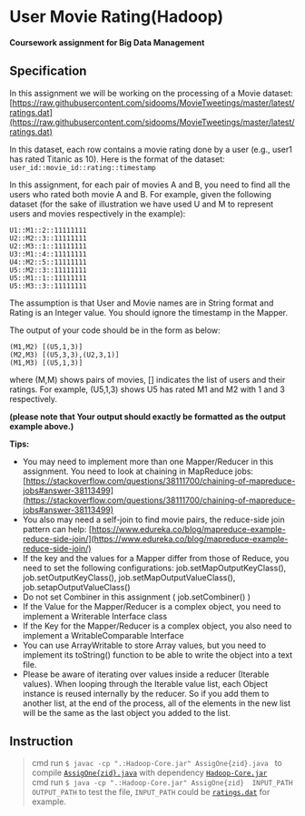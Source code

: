 # User Movie Rating(Hadoop)
#### Coursework assignment for Big Data Management
## Specification
In this assignment we will be working on the processing of a Movie dataset:  
[https://raw.githubusercontent.com/sidooms/MovieTweetings/master/latest/ratings.dat](https://raw.githubusercontent.com/sidooms/MovieTweetings/master/latest/ratings.dat)

In this dataset, each row contains a movie rating done by a user (e.g., user1 has rated Titanic as 10). Here is the format of the dataset: `user_id::movie_id::rating::timestamp`

In this assignment, for each pair of movies A and B, you need to find all the users who rated both movie A and B. For example, given the following dataset (for the sake of illustration we have used U and M to represent users and movies respectively in the example):
```
U1::M1::2::11111111
U2::M2::3::11111111
U2::M3::1::11111111
U3::M1::4::11111111
U4::M2::5::11111111
U5::M2::3::11111111
U5::M1::1::11111111
U5::M3::3::11111111
```
The assumption is that User and Movie names are in String format and Rating is an Integer value. You should ignore the timestamp in the Mapper.

The output of your code should be in the form as below:
```
(M1,M2) [(U5,1,3)]
(M2,M3) [(U5,3,3),(U2,3,1)]
(M1,M3) [(U5,1,3)]
```
where (M,M) shows pairs of movies, [] indicates the list of users and their ratings. For example, (U5,1,3) shows U5 has rated M1 and M2 with 1 and 3 respectively.

**(please note that Your output should exactly be formatted as the output example above.)**


**Tips:**
+ You may need to implement more than one Mapper/Reducer in this assignment. You need to look at chaining in MapReduce jobs: [https://stackoverflow.com/questions/38111700/chaining-of-mapreduce-jobs#answer-38113499](https://stackoverflow.com/questions/38111700/chaining-of-mapreduce-jobs#answer-38113499)
+ You also may need a self-join to find movie pairs, the reduce-side join pattern can help: [https://www.edureka.co/blog/mapreduce-example-reduce-side-join/](https://www.edureka.co/blog/mapreduce-example-reduce-side-join/)
+ If the key and the values for a Mapper differ from those of Reduce, you need to set the following configurations:
job.setMapOutputKeyClass(), job.setOutputKeyClass(), job.setMapOutputValueClass(), job.setapOutputValueClass()
+ Do not set Combiner in this assignment ( job.setCombiner() )
+ If the Value for the Mapper/Reducer is a complex object, you need to implement a Writerable Interface class
+ If the Key for the Mapper/Reducer is a complex object, you also need to implement a WritableComparable Interface
+ You can use ArrayWritable to store Array values, but you need to implement its toString() function to be able to write the object into a text file.
+ Please be aware of iterating over values inside a reducer (Iterable<MyWritable> values). When looping through the Iterable value list, each Object instance is reused internally by the reducer. So if you add them to another list, at the end of the process, all of the elements in the new list will be the same as the last object you added to the list.

## Instruction
> cmd run `$ javac -cp ".:Hadoop-Core.jar" AssigOne{zid}.java ` to compile [`AssigOne{zid}.java`](https://github.com/melmarsezio/Big-Data-Management/blob/master/User%20Movie%20Rating(Hadoop)/AssigOnez5237028.java) with dependency [`Hadoop-Core.jar`](https://github.com/melmarsezio/Big-Data-Management/blob/master/User%20Movie%20Rating(Hadoop)/Hadoop-Core.jar)  
> cmd run `$ java -cp ".:Hadoop-Core.jar" AssigOne{zid}  INPUT_PATH OUTPUT_PATH` to test the file, `INPUT_PATH` could be [`ratings.dat`](https://github.com/melmarsezio/Big-Data-Management/blob/master/User%20Movie%20Rating(Hadoop)/ratings.dat) for example.
